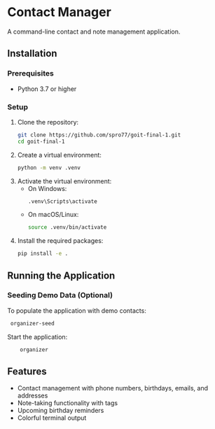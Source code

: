 # Contact Manager

A command-line contact and note management application.

## Installation

### Prerequisites
- Python 3.7 or higher

### Setup

1. Clone the repository:
    ```bash
   git clone https://github.com/spro77/goit-final-1.git
   cd goit-final-1
2. Create a virtual environment:
    ```bash
    python -m venv .venv
3. Activate the virtual environment:
    - On Windows:
        ```bash
        .venv\Scripts\activate
    - On macOS/Linux:
        ```bash
        source .venv/bin/activate
4. Install the required packages:
    ```bash
    pip install -e .
   
## Running the Application

### Seeding Demo Data (Optional)
To populate the application with demo contacts:
   ```bash
    organizer-seed
```

Start the application:
```bash
    organizer
```

## Features

- Contact management with phone numbers, birthdays, emails, and addresses
- Note-taking functionality with tags
- Upcoming birthday reminders
- Colorful terminal output
